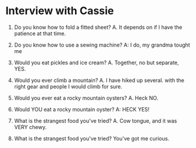 # Interview with Cassie

1. Do you know how to fold a fitted sheet?
A. It depends on if I have the patience at that time.

2. Do you know how to use a sewing machine?
A: I do, my grandma tought me 

3. Would you eat pickles and ice cream?
A. Together, no but separate, YES. 

4. Would you ever climb a mountain?
A. I have hiked up several. with the right gear and people I would climb for sure.

5. Would you ever eat a rocky mountain oysters?
A. Heck NO. 

6. Would YOU eat a rocky mountain oyster?
A: HECK YES!

7. What is the strangest food you've tried?
A. Cow tongue, and it was VERY chewy.

8. What is the strangest food you've tried? You've got me curious.

